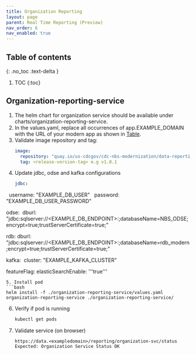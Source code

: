 ```yaml
---
title: Organization Reporting
layout: page
parent: Real Time Reporting (Preview)
nav_order: 6
nav_enabled: true
---
```


## Table of contents
{: .no_toc .text-delta }

1. TOC
{:toc}

## Organization-reporting-service
1. The helm chart for organization service should be available under charts/organization-reporting-service.
2. In the values.yaml, replace all occurrences of app.EXAMPLE_DOMAIN with the URL of your modern app as shown in [Table](/NEDSS-SystemAdminGuide/docs/4_initial_kubernetes_deployment/1_nginx_ingress_deployment.html#deploy-nginx-ingress-controller-on-the-kubernetes-cluster).
3. Validate image repository and tag:
   ```yaml
   image:
     repository: "quay.io/us-cdcgov/cdc-nbs-modernization/data-reporting-service/organization-reporting-service"
     tag: <release-version-tag> e.g v1.0.1
   ```
4. Update jdbc, odse and kafka configurations
   ```yaml
   jdbc:
     username: "EXAMPLE_DB_USER"
     password: "EXAMPLE_DB_USER_PASSWORD"

   odse:
     dburl: "jdbc:sqlserver://<EXAMPLE_DB_ENDPOINT>:<PORT>;databaseName=NBS_ODSE;encrypt=true;trustServerCertificate=true;"
    
   rdb:
     dburl: "jdbc:sqlserver://<EXAMPLE_DB_ENDPOINT>:<PORT>;databaseName=rdb_modern;encrypt=true;trustServerCertificate=true;"
    
   kafka:
     cluster: "EXAMPLE_KAFKA_CLUSTER"
    
   featureFlag:
     elasticSearchEnable: '''true'''
   ```
5. Install pod
   ```bash
   helm install -f ./organization-reporting-service/values.yaml organization-reporting-service ./organization-reporting-service/
   ```
6. Verify if pod is running
   ```bash
   kubectl get pods
   ```
7. Validate service (on browser)
   ```
   https://data.<exampledomain>/reporting/organization-svc/status
   Expected: Organization Service Status OK
   ```
